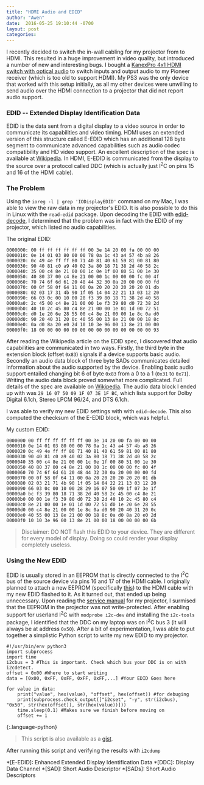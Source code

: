 ```yaml
---
title: "HDMI Audio and EDID"
author: "Awen"
date:  2016-05-25 19:10:44 -0700
layout: post
categories:
---
```


I recently decided to switch the in-wall cabling for my projector from  to HDMI. This resulted in a huge improvement in video quality, but introduced a number of new and interesting bugs. I bought a [KanexPro 4x1 HDMI switch with optical audio](http://www.kanexpro.com/item/?id=SW-HD4X1AUD4K) to switch inputs and output audio to my Pioneer receiver (which is too old to support HDMI). My PS3 was the only device that worked with this setup initially, as all my other devices were unwilling to send audio over the HDMI connection to a projector that did not report audio support. 

### EDID -- Extended Display Identification Data

EDID is the data sent from a digital display to a video source in order to communicate its capabilities and video timing. HDMI uses an extended version of this structure called E-EDID which has an additional 128 byte segment to communicate advanced capabilities such as audio codec compatibility and HD video support. An excellent description of the spec is available at [Wikipedia](https://en.wikipedia.org/wiki/Extended_Display_Identification_Data). In HDMI, E-EDID is communicated from the display to the source over a protocol called DDC (which is actually just I<sup>2</sup>C on pins 15 and 16 of the HDMI cable). 

### The Problem

Using the `ioreg -l | grep 'IODisplayEDID'` command on my Mac, I was able to view the raw data in my projector's EDID. It is also possible to do this in Linux with the `read-edid` package. Upon decoding the EDID with [edid-decode](https://cgit.freedesktop.org/xorg/app/edid-decode/), I determined that the problem was in fact with the EDID of my projector, which listed no audio capabilities. 

The original EDID:

    0000000: 00 ff ff ff ff ff ff 00 3e 14 20 00 fa 00 00 00
    0000010: 0e 14 01 03 80 00 00 78 0a 1c 43 a4 57 4b a8 26
    0000020: 0c 49 4e ff ff 80 71 40 81 40 61 59 81 00 81 80
    0000030: 90 40 81 c0 a9 40 02 3a 80 18 71 38 2d 40 58 2c
    0000040: 35 00 c4 8e 21 00 00 1c 0e 1f 00 80 51 00 1e 30
    0000050: 40 80 37 00 c4 8e 21 00 00 1c 00 00 00 fc 00 4f
    0000060: 70 74 6f 6d 61 20 48 44 32 30 0a 20 00 00 00 fd
    0000070: 00 0f 58 0f 64 11 00 0a 20 20 20 20 20 20 01 db
    0000080: 02 03 17 31 4b 90 1f 05 14 04 22 21 13 03 12 20
    0000090: 66 03 0c 00 10 00 28 f3 39 80 18 71 38 2d 40 58
    00000a0: 2c 45 00 c4 8e 21 00 00 1e f3 39 80 d0 72 38 2d
    00000b0: 40 10 2c 45 80 c4 8e 21 00 00 1e 01 1d 00 72 51
    00000c0: d0 1e 20 6e 28 55 00 c4 8e 21 00 00 1e 8c 0a d0
    00000d0: 90 20 40 31 20 0c 40 55 00 13 8e 21 00 00 18 8c
    00000e0: 0a d0 8a 20 e0 2d 10 10 3e 96 00 13 8e 21 00 00
    00000f0: 18 00 00 00 00 00 00 00 00 00 00 00 00 00 00 93


After reading the Wikipedia article on the EDID spec, I discovered that audio capabilities are communicated in two ways. Firstly, the third byte in the extension block (offset `0x83`) signals if a device supports basic audio. Secondly an audio data block of three byte SADs communicates detailed information about the audio supported by the device. Enabling basic audio support entailed changing bit 6 of byte `0x83` from a 0 to a 1 (`0x31` to `0x71`). Writing the audio data block proved somewhat more complicated. Full details of the spec are available on [Wikipedia](https://en.wikipedia.org/wiki/Extended_Display_Identification_Data#CEA_EDID_Timing_Extension_Version_3_data_format/). 
The audio data block I ended up with was `29 16 07 50 09 1F 07 3E 1F BC`, which lists support for Dolby Digital 6.1ch, Stereo LPCM 96/24, and DTS 6.1ch.

I was able to verify my new EDID settings with with `edid-decode`. This also computed the checksum of the E-EDID block, which was helpful. 

My custom EDID:

    0000000 00 ff ff ff ff ff ff 00 3e 14 20 00 fa 00 00 00
    0000010 0e 14 01 03 80 00 00 78 0a 1c 43 a4 57 4b a8 26
    0000020 0c 49 4e ff ff 80 71 40 81 40 61 59 81 00 81 80
    0000030 90 40 81 c0 a9 40 02 3a 80 18 71 38 2d 40 58 2c
    0000040 35 00 c4 8e 21 00 00 1c 0e 1f 00 80 51 00 1e 30
    0000050 40 80 37 00 c4 8e 21 00 00 1c 00 00 00 fc 00 4f
    0000060 70 74 6f 6d 61 20 48 44 32 30 0a 20 00 00 00 fd
    0000070 00 0f 58 0f 64 11 00 0a 20 20 20 20 20 20 01 db
    0000080 02 03 21 71 4b 90 1f 05 14 04 22 21 13 03 12 20
    0000090 66 03 0c 00 10 00 28 29 16 07 50 09 1f 07 3e 1f
    00000a0 bc f3 39 80 18 71 38 2d 40 58 2c 45 00 c4 8e 21
    00000b0 00 00 1e f3 39 80 d0 72 38 2d 40 10 2c 45 80 c4
    00000c0 8e 21 00 00 1e 01 1d 00 72 51 d0 1e 20 6e 28 55
    00000d0 00 c4 8e 21 00 00 1e 8c 0a d0 90 20 40 31 20 0c
    00000e0 40 55 00 13 8e 21 00 00 18 8c 0a d0 8a 20 e0 2d
    00000f0 10 10 3e 96 00 13 8e 21 00 00 18 00 00 00 00 6b

> Disclaimer: DO NOT flash this EDID to your device. They are different for every model of display. Doing so could render your display completely useless.

### Using the New EDID

EDID is usually stored in an EEPROM that is directly connected to the I<sup>2</sup>C bus of the source device via pins 16 and 17 of the HDMI cable. I originally planned to attach a new EEPROM (specifically [this](http://www.microchip.com/wwwproducts/en/24LCS22A)) to the HDMI cable with my new EDID flashed to it. As it turned out, that ended up being unnecessary. Upon reading the [service manual](http://www.optoma.co.uk/optomatechnical/sharing/HD20/Service%20Manuals/HD20_HD200X_HD2200_HD20LV_HD21_HD23%20Service%20manual%20v7.0.pdf) for my projector, I surmised that the EEPROM in the projector was not write-protected. After enabling support for userland I<sup>2</sup>C with `modprobe i2c-dev` and installing the `i2c-tools` package, I identified that the DDC on my laptop was on I<sup>2</sup>C bus 3 (it will always be at address `0x50`). After a bit of experimentation, I was able to put together a simplistic Python script to write my new EDID to my projector. 


    #!/usr/bin/env python3
    import subprocess
    import time
    i2cbus = 3 #This is important. Check which bus your DDC is on with i2cdetect. 
    offset = 0x00 #Where to start writing
    data = [0x00, 0xFF, 0xFF, 0xFF, 0xFF,...] #Your EDID Goes here

    for value in data:
        print("value", hex(value), "offset", hex(offset)) #for debuging
        print(subprocess.check_output(["i2cset", "-y", str(i2cbus), "0x50", str(hex(offset)), str(hex(value))]))
        time.sleep(0.1) #Makes sure we finish before moving on
        offset += 1
{:.language-python}
> This script is also available as a [gist](https://gist.github.com/awensaunders/f538d6a61961fc20f9dc11b0c29c8ec0).

After running this script and verifying the results with `i2cdump` 

*[E-EDID]: Enhanced Extended Display Identification Data
*[DDC]: Display Data Channel
*[SAD]: Short Audio Descriptor
*[SADs]: Short Audio Descriptors